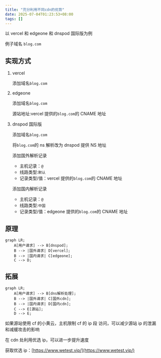 ```yaml
---
title: "充分利用不同cdn的优势"
date: 2025-07-04T01:23:53+08:00
tags: []
---
```


以 vercel 和 edgeone 和 dnspod 国际版为例

例子域名 `blog.com`

## 实现方式

1. vercel

   添加域名`blog.com`

2. edgeone

   添加域名`blog.com`

   源站地址:vercel 提供的`blog.com`的 CNAME 地址

3. dnspod 国际版

   添加域名`blog.com`

   将`blog.com`的 ns 解析改为 dnspod 提供 NS 地址

   添加国外解析记录

   - 主机记录：`@`
   - 线路类型:`默认`
   - 记录类型/值：vercel 提供的`blog.com`的 CNAME 地址

   添加国内解析记录

   - 主机记录：`@`
   - 线路类型:`中国`
   - 记录类型/值：edgeone 提供的`blog.com`的 CNAME 地址

## 原理

```mermaid
graph LR;
    A[用户请求] --> B[dnspod];
    B --> |国外请求| D[vercel];
    B --> |国内请求| C[edgeone];
    C --> D;
```

## 拓展

```mermaid
graph LR;
    A[用户请求] --> B[dns解析处理];
    B --> |国外请求| C[国外cdn];
    B --> |国内请求| D[国内cdn];
    C --> E[源站];
    D --> E;
```

如果源站使用 cf 的小黄云，主机限制 cf 的 ip 段 访问，可以减少源站 ip 的泄漏和减缓攻击的影响

在 cdn 处利用优选 ip，可以进一步提升速度

获取优选 ip：[https://www.wetest.vip/](https://www.wetest.vip/)
